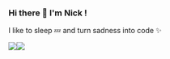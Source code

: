 ### Hi there 👋 I'm Nick !

I like to sleep 💤 and turn sadness into code ✨

<div style="display: flex; flex-direction: row;">
 <img class="img" src="https://github-readme-stats.vercel.app/api/top-langs/?username=N1cus0r&theme=radical&layout=compact" />
 <img class="img" src="https://github-readme-stats.vercel.app/api?username=N1cus0r&show_icons=true&theme=radical" />
</div>


